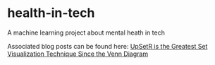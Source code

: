 # health-in-tech
A machine learning project about mental heath in tech

Associated blog posts can be found here:
[UpSetR is the Greatest Set Visualization Technique Since the Venn Diagram](https://medium.com/data-explained/upsetr-is-the-greatest-set-visualization-since-the-venn-diagram-8bccbaef698a?source=friends_link&sk=255b3efd6273f3df65b45b57f1db5d2a)
